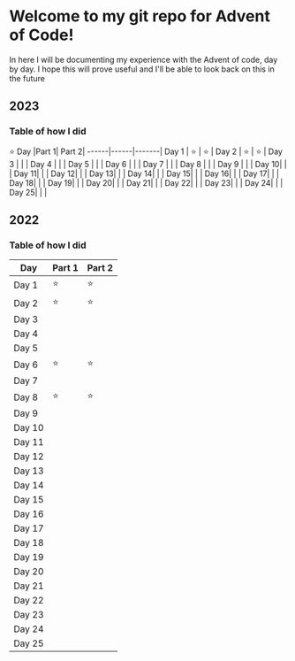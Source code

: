 # Welcome to my git repo for Advent of Code!
 In here I will be documenting my experience with the Advent of code, day by day.
 I hope this will prove useful and I'll be able to look back on this in the future

## 2023









### Table of how I did
⭐
Day   |Part 1| Part 2|
------|------|-------|
Day 1 |  ⭐  |  ⭐  |
Day 2 |  ⭐  |  ⭐  |
Day 3 |      |       |
Day 4 |      |       |
Day 5 |      |       |
Day 6 |      |       |
Day 7 |      |       |
Day 8 |      |       |
Day 9 |      |       |
Day 10|      |       |
Day 11|      |       |
Day 12|      |       |
Day 13|      |       |
Day 14|      |       |
Day 15|      |       |
Day 16|      |       |
Day 17|      |       |
Day 18|      |       |
Day 19|      |       |
Day 20|      |       |
Day 21|      |       |
Day 22|      |       |
Day 23|      |       |
Day 24|      |       |
Day 25|      |       |

## 2022
### Table of how I did

Day   |Part 1| Part 2|
------|------|-------|
Day 1 |  ⭐  |  ⭐   |
Day 2 |  ⭐  |  ⭐   |
Day 3 |      |       |
Day 4 |      |       |
Day 5 |      |       |
Day 6 |  ⭐  |  ⭐   |
Day 7 |      |       |
Day 8 |  ⭐  |  ⭐   |
Day 9 |      |       |
Day 10|      |       |
Day 11|      |       |
Day 12|      |       |
Day 13|      |       |
Day 14|      |       |
Day 15|      |       |
Day 16|      |       |
Day 17|      |       |
Day 18|      |       |
Day 19|      |       |
Day 20|      |       |
Day 21|      |       |
Day 22|      |       |
Day 23|      |       |
Day 24|      |       |
Day 25|      |       |
